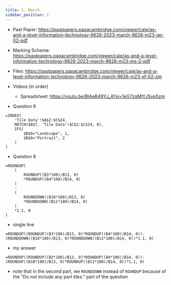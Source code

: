 ```yaml
---
title: 1. March
sidebar_position: 1
---
```


- Past Paper: https://pastpapers.papacambridge.com/viewer/caie/as-and-a-level-information-technology-9626-2023-march-9626-m23-qp-02-pdf
- Marking Scheme: https://pastpapers.papacambridge.com/viewer/caie/as-and-a-level-information-technology-9626-2023-march-9626-m23-ms-2-pdf
- Files: https://pastpapers.papacambridge.com/viewer/caie/as-and-a-level-information-technology-9626-2023-march-9626-m23-sf-02-zip
- Videos (in order)
    - Spreadsheet: https://youtu.be/BlAeB49YJ_A?si=1eG7zgMlYJ5vp5zm



- Question 6

```xlsx
=INDEX(
    'Tile Data'!$A$2:$C$24, 
    MATCH($B$7, 'Tile Data'!$C$2:$C$24, 0), 
    IFS(
        $B$8="Landscape", 1, 
        $B$8="Portrait", 2
    )
)
```

- Question 8

```xlsx
=ROUNDUP(
    (   
        ROUNDUP((B3*100)/B13, 0)
        *ROUNDUP((B4*100)/B14, 0)
    ) 
    - 
    (
        ROUNDDOWN((B10*100)/B13, 0)
        *ROUNDDOWN((B11*100)/B14, 0)
    )
    *1.1, 0
)
```

- single line
```
=ROUNDUP((ROUNDUP((B3*100)/B13, 0)*ROUNDUP((B4*100)/B14, 0))-(ROUNDDOWN((B10*100)/B13, 0)*ROUNDDOWN((B11*100)/B14, 0))*1.1, 0)
```

- my answer

```
=ROUNDUP((ROUNDUP((B3*100)/B13, 0)*ROUNDUP((B4*100)/B14, 0))-(ROUNDUP((B10*100)/B13, 0)*ROUNDUP((B11*100)/B14, 0))*1.1, 0)
```

- note that in the second part, we `ROUNDDOWN` instead of `ROUNDUP` because of the "Do
not include any part tiles." part of the question
